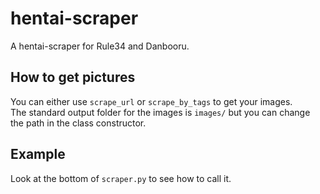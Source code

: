 # hentai-scraper

A hentai-scraper for Rule34 and Danbooru.

## How to get pictures

You can either use ```scrape_url``` or ```scrape_by_tags``` to get your images.  
The standard output folder for the images is ```images/``` but you can change the path in the class constructor.  

## Example

Look at the bottom of ```scraper.py``` to see how to call it.
 
